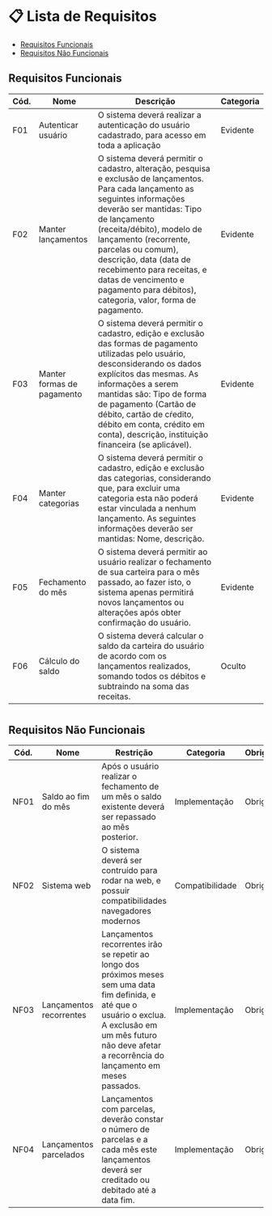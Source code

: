 # :clipboard: Lista de Requisitos

- [Requisitos Funcionais](#requisitos-funcionais)
- [Requisitos Não Funcionais](#requisitos-não-funcionais)

## Requisitos Funcionais

| Cód. | Nome | Descrição | Categoria |
| --- | --- | --- | --- |
| F01 | Autenticar usuário | O sistema deverá realizar a autenticação do usuário cadastrado, para acesso em toda a aplicação | Evidente |
| F02 | Manter lançamentos | O sistema deverá permitir o cadastro, alteração, pesquisa e exclusão de lançamentos. Para cada lançamento as seguintes informações deverão ser mantidas: Tipo de lançamento (receita/débito), modelo de lançamento (recorrente, parcelas ou comum), descrição, data (data de recebimento para receitas, e datas de vencimento e pagamento para débitos), categoria, valor, forma de pagamento. | Evidente |
| F03 | Manter formas de pagamento | O sistema deverá permitir o cadastro, edição e exclusão das formas de pagamento utilizadas pelo usuário, desconsiderando os dados explícitos das mesmas. As informações a serem mantidas são: Tipo de forma de pagamento (Cartão de débito, cartão de cŕedito, débito em conta, crédito em conta), descrição, instituição financeira (se aplicável). | Evidente |
| F04 | Manter categorias | O sistema deverá permitir o cadastro, edição e exclusão das categorias, considerando que, para excluir uma categoria esta não poderá estar vinculada a nenhum lançamento. As seguintes informações deverão ser mantidas: Nome, descrição. | Evidente |
| F05 | Fechamento do mês | O sistema deverá permitir ao usuário realizar o fechamento de sua carteira para o mês passado, ao fazer isto, o sistema apenas permitirá novos lançamentos ou alterações após obter confirmação do usuário. | Evidente |
| F06 | Cálculo do saldo | O sistema deverá calcular o saldo da carteira do usuário de acordo com os lançamentos realizados, somando todos os débitos e subtraindo na soma das receitas. | Oculto |


#

## Requisitos Não Funcionais

| Cód. | Nome | Restrição | Categoria | Obrigatoriedade | Permanência |
| --- | --- | --- | --- | --- | --- |
| NF01 | Saldo ao fim do mês | Após o usuário realizar o fechamento de um mês o saldo existente deverá ser repassado ao mês posterior. | Implementação | Obrigatório | Permanente |
| NF02 | Sistema web | O sistema deverá ser contruído para rodar na web, e possuir compatibilidades navegadores modernos | Compatibilidade | Obrigatório | Permanente |
| NF03 | Lançamentos recorrentes | Lançamentos recorrentes irão se repetir ao longo dos próximos meses sem uma data fim definida, e até que o usuário o exclua. A exclusão em um mês futuro não deve afetar a recorrência do lançamento em meses passados. | Implementação | Obrigatório | Permanente |
| NF04 | Lançamentos parcelados | Lançamentos com parcelas, deverão constar o número de parcelas e a cada mês este lançamentos deverá ser creditado ou debitado até a data fim. | Implementação | Obrigatório | Permanente |
